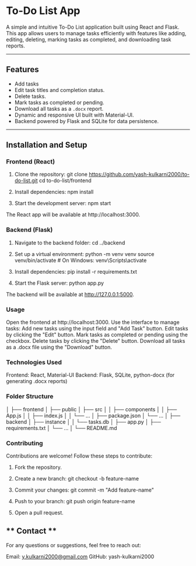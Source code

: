 # To-Do List App

A simple and intuitive To-Do List application built using React and Flask. This app allows users to manage tasks efficiently with features like adding, editing, deleting, marking tasks as completed, and downloading task reports.

---

## Features

- Add tasks
- Edit task titles and completion status.
- Delete tasks.
- Mark tasks as completed or pending.
- Download all tasks as a `.docx` report.
- Dynamic and responsive UI built with Material-UI.
- Backend powered by Flask and SQLite for data persistence.

---

## Installation and Setup

### **Frontend (React)**
1. Clone the repository:
   git clone https://github.com/yash-kulkarni2000/to-do-list.git
   cd to-do-list/frontend

2. Install dependencies:
   npm install

3. Start the development server:
   npm start

The React app will be available at http://localhost:3000.

### **Backend (Flask)**
1. Navigate to the backend folder:
   cd ../backend

2. Set up a virtual environment:
    python -m venv venv
    source venv/bin/activate  # On Windows: venv\Scripts\activate

3. Install dependencies:
    pip install -r requirements.txt

4. Start the Flask server:
    python app.py

The backend will be available at http://127.0.0.1:5000.


### **Usage**

Open the frontend at http://localhost:3000.
Use the interface to manage tasks:
Add new tasks using the input field and "Add Task" button.
Edit tasks by clicking the "Edit" button.
Mark tasks as completed or pending using the checkbox.
Delete tasks by clicking the "Delete" button.
Download all tasks as a .docx file using the "Download" button.

### **Technologies Used**
Frontend: React, Material-UI
Backend: Flask, SQLite, python-docx (for generating .docx reports)


### **Folder Structure**
<repository-name>
│
├── frontend
│   ├── public
│   ├── src
│   │   ├── components
│   │   ├── App.js
│   │   ├── index.js
│   │   └── ...
│   ├── package.json
│   └── ...
│
├── backend
│   ├── instance
│   │   └── tasks.db
│   ├── app.py
│   ├── requirements.txt
│   └── ...
│
└── README.md


### **Contributing**
Contributions are welcome! Follow these steps to contribute:

1. Fork the repository.

2. Create a new branch:
    git checkout -b feature-name

3. Commit your changes:
    git commit -m "Add feature-name"

4. Push to your branch:
    git push origin feature-name

5. Open a pull request.

## ** Contact **
For any questions or suggestions, feel free to reach out:

Email: y.kulkarni2000@gmail.com
GitHub: yash-kulkarni2000

